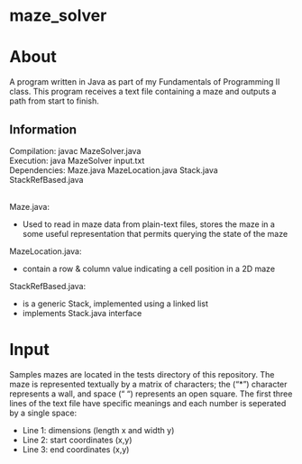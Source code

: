 # maze_solver
<H1>About</H1>
<body>
A program written in Java as part of my Fundamentals of Programming II class. This program receives a text file containing a maze and outputs a path from start to finish.
  <H2>Information</H2>
  Compilation:  javac MazeSolver.java <br>
  Execution:    java MazeSolver input.txt <br>
  Dependencies: Maze.java MazeLocation.java Stack.java StackRefBased.java <br><br>

  Maze.java:
  <ul>
    <li>Used to read in maze data from plain-text files, stores the maze in a some useful representation that permits querying the state of the maze</li>
  </ul>
  MazeLocation.java:
  <ul>
    <li>contain a row & column value indicating a cell position in a 2D maze</li>
  </ul>
  StackRefBased.java:
  <ul>
    <li>is a generic Stack, implemented using a linked list</li>
    <li>implements Stack.java interface</li>
  </ul>

</body>

<H1>Input</H1>
<body>
  Samples mazes are located in the tests directory of this repository. The maze is represented textually by a matrix of characters; the (“*”) character represents a wall, and space (“ “) represents an open square. The first three lines of the text file have specific meanings and each number is seperated by a single space:
<ul>
  <li>Line 1: dimensions (length x and width y)</li>
  <li>Line 2: start coordinates (x,y)</li>
  <li>Line 3: end coordinates (x,y)</li> 
</ul>
</body>
